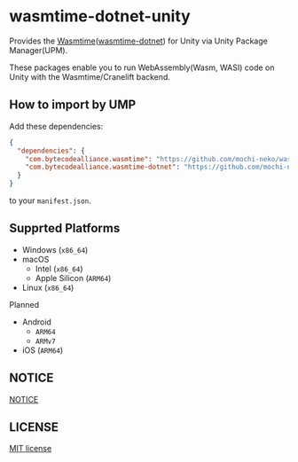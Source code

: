 # wasmtime-dotnet-unity

Provides the [Wasmtime](https://github.com/bytecodealliance/wasmtime)([wasmtime-dotnet](https://github.com/bytecodealliance/wasmtime-dotnet)) for Unity via Unity Package Manager(UPM).

These packages enable you to run WebAssembly(Wasm, WASI) code on Unity with the Wasmtime/Cranelift backend.


## How to import by UMP

Add these dependencies:

```json
{
  "dependencies": {
    "com.bytecodealliance.wasmtime": "https://github.com/mochi-neko/wasmtime-dotnet-unity.git?path=/Assets/BytecodeAlliance/Wasmtime",
    "com.bytecodealliance.wasmtime-dotnet": "https://github.com/mochi-neko/wasmtime-dotnet-unity.git?path=/Assets/BytecodeAlliance/WasmtimeDotNet",
  }
}
```

to your `manifest.json`.


## Supprted Platforms

- Windows (`x86_64`)
- macOS
  - Intel (`x86_64`)
  - Apple Silicon (`ARM64`)
- Linux (`x86_64`)

Planned

- Android
  - `ARM64`
  - `ARMv7`
- iOS (`ARM64`)


## NOTICE

[NOTICE](https://github.com/mochi-neko/wasmtime-dotnet-unity/blob/main/NOTICE)


## LICENSE

[MIT license](https://github.com/mochi-neko/wasmtime-dotnet-unity/blob/main/LICENSE)
